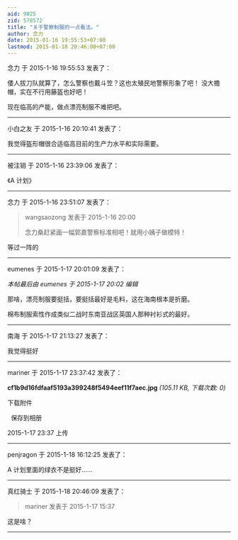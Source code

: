```yaml
---
aid: 9025
zid: 578572
title: "关于警察制服的一点看法。"
author: 念力
date: 2015-01-16 19:55:53+07:00
lastmod: 2015-01-18 20:46:00+07:00
---
```


念力 于 2015-1-16 19:55:53 发表了：

倭人拔刀队就算了，怎么警察也戴斗笠？这也太殖民地警察形象了吧！
没大檐帽，实在不行用藤盔也好吧！

现在临高的产能，做点漂亮制服不难把吧。

---

小白之友 于 2015-1-16 20:10:41 发表了：

我觉得盔形帽很合适临高目前的生产力水平和实际需要。

---

被注销 于 2015-1-16 23:39:06 发表了：

《A 计划》

---

念力 于 2015-1-16 23:51:07 发表了：

> wangsaozong 发表于 2015-1-16 20:00
>
> 念力桑赶紧画一幅郭嘉警察标准相吧！就用小姨子做模特！

等过一阵的

---

eumenes 于 2015-1-17 20:01:09 发表了：

_本帖最后由 eumenes 于 2015-1-17 20:02 编辑_

那啥，漂亮制服要挺括，要挺括最好是毛料，这在海南根本是折磨。

棉布制服索性作成类似二战时东南亚战区英国人那种衬衫式的最好。

---

南海 于 2015-1-17 21:13:27 发表了：

我觉得挺好

---

mariner 于 2015-1-17 23:37:42 发表了：

**cf1b9d16fdfaaf5193a399248f5494eef11f7aec.jpg** _(105.11 KB, 下载次数: 0)_

下载附件

&nbsp;
保存到相册

2015-1-17 23:37 上传

---

penjragon 于 2015-1-18 16:12:25 发表了：

A 计划里面的绿衣不是挺好……

---

真红骑士 于 2015-1-18 20:46:09 发表了：

> mariner 发表于 2015-1-17 15:37

这是啥？

---
